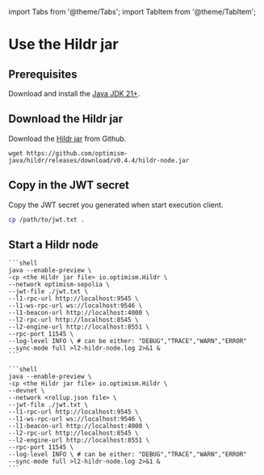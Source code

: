 import Tabs from '@theme/Tabs'; import TabItem from '@theme/TabItem';

# Use the Hildr jar

## Prerequisites

Download and install the [Java JDK 21+](https://www.oracle.com/java/technologies/downloads/).

## Download the Hildr jar

Download the [Hildr jar](https://github.com/optimism-java/hildr/releases) from Github.

```shell
wget https://github.com/optimism-java/hildr/releases/download/v0.4.4/hildr-node.jar
```

## Copy in the JWT secret

Copy the JWT secret you generated when start execution client.

```bash
cp /path/to/jwt.txt .
```

## Start a Hildr node

<Tabs>
  <TabItem value="op sepolia" label="op sepolia" default>

    ```shell
    java --enable-preview \
    -cp <the Hildr jar file> io.optimism.Hildr \
    --network optimism-sepolia \
    --jwt-file ./jwt.txt \
    --l1-rpc-url http://localhost:9545 \
    --l1-ws-rpc-url ws://localhost:9546 \
    --l1-beacon-url http://localhost:4000 \
    --l2-rpc-url http://localhost:8545 \
    --l2-engine-url http://localhost:8551 \
    --rpc-port 11545 \
    --log-level INFO \ # can be either: "DEBUG","TRACE","WARN","ERROR"
    --sync-mode full >l2-hildr-node.log 2>&1 &
    ```

</TabItem>

<TabItem value="devnet or other" label="devnet or other">

    ```shell
    java --enable-preview \
    -cp <the Hildr jar file> io.optimism.Hildr \
    --devnet \
    --network <rollup.json file> \
    --jwt-file ./jwt.txt \
    --l1-rpc-url http://localhost:9545 \
    --l1-ws-rpc-url ws://localhost:9546 \
    --l1-beacon-url http://localhost:4000 \
    --l2-rpc-url http://localhost:8545 \
    --l2-engine-url http://localhost:8551 \
    --rpc-port 11545 \
    --log-level INFO \ # can be either: "DEBUG","TRACE","WARN","ERROR"
    --sync-mode full >l2-hildr-node.log 2>&1 &
    ```

</TabItem>
</Tabs>
